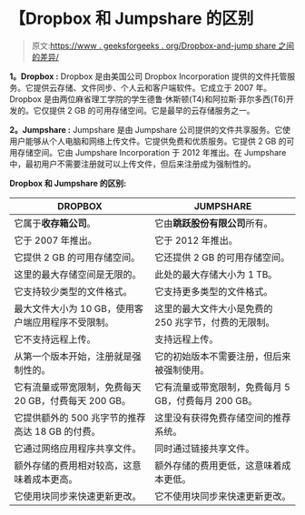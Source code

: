 # 【Dropbox 和 Jumpshare 的区别

> 原文:[https://www . geeksforgeeks . org/Dropbox-and-jump share 之间的差异/](https://www.geeksforgeeks.org/difference-between-dropbox-and-jumpshare/)

**1。Dropbox :**
Dropbox 是由美国公司 Dropbox Incorporation 提供的文件托管服务。它提供云存储、文件同步、个人云和客户端软件。它成立于 2007 年。Dropbox 是由两位麻省理工学院的学生德鲁·休斯顿(T4)和阿拉斯·菲尔多西(T6)开发的。它仅提供 2 GB 的可用存储空间。它是最早的云存储服务之一。

**2。Jumpshare :**
Jumpshare 是由 Jumpshare 公司提供的文件共享服务。它使用户能够从个人电脑和网络上传文件。它提供免费和优质服务。它提供 2 GB 的可用存储空间。它由 Jumpshare Incorporation 于 2012 年推出。在 Jumpshare 中，最初用户不需要注册就可以上传文件，但后来注册成为强制性的。

**Dropbox 和 Jumpshare 的区别:**

<center>

| DROPBOX | JUMPSHARE |
| --- | --- |
| 它属于**收存箱公司**。 | 它由**跳跃股份有限公司**所有。 |
| 它于 2007 年推出。 | 它于 2012 年推出。 |
| 它提供 2 GB 的可用存储空间。 | 它还提供 2 GB 的可用存储空间。 |
| 这里的最大存储空间是无限的。 | 此处的最大存储大小为 1 TB。 |
| 它支持较少类型的文件格式。 | 它支持更多类型的文件格式。 |
| 最大文件大小为 10 GB，使用客户端应用程序不受限制。 | 这里的最大文件大小是免费的 250 兆字节，付费的无限制。 |
| 它不支持远程上传。 | 支持远程上传。 |
| 从第一个版本开始，注册就是强制性的。 | 它的初始版本不需要注册，但后来被强制使用。 |
| 它有流量或带宽限制，免费每天 20 GB，付费每天 200 GB。 | 它有流量或带宽限制，免费每月 5 GB，付费每月 200 GB。 |
| 它提供额外的 500 兆字节的推荐高达 18 GB 的付费。 | 这里没有获得免费存储空间的推荐系统。 |
| 它通过网络应用程序共享文件。 | 同时通过链接共享文件。 |
| 额外存储的费用相对较高，这意味着成本更高。 | 额外存储的费用更低，这意味着成本更低。 |
| 它使用块同步来快速更新更改。 | 它不使用块同步来快速更新更改。 |

</center>